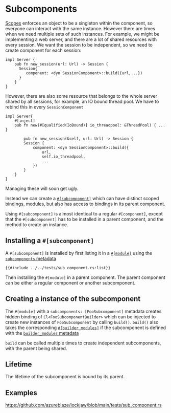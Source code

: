# Subcomponents

[Scopes](scoped.md) enforces an object to be a singleton within the component, so everyone can
interact with the same instance. However there are times when we need multiple sets of such
instances. For example, we might be implementing a web server, and there are a lot of shared
resources with every session. We want the session to be independent, so we need to create component
for each session:

```rust,no_run,noplayground
impl Server {
    pub fn new_session(url: Url) -> Session {
      Session{
         component: <dyn SessionComponent>::build({url,...})
      }
    }
}
```

However, there are also some resource that belongs to the whole server shared by all sessions, for
example, an IO bound thread pool. We have to rebind this in every `SessionComponent`

```rust,no_run,noplayground
impl Server{
    #[inject]
    pub fn new(#[qualified(IoBound)] io_threadpool: &ThreadPool) { ... }
    
        pub fn new_session(&self, url: Url) -> Session {
        Session {
            component: <dyn SessionComponent>::build({
                url,
                self.io_threadpool,
                ...
            })
        }
    }
}
```

Managing these will soon get ugly.

Instead we can create
a [`#[subcomponent]`](https://docs.rs/lockjaw/latest/lockjaw/attr.subcomponent.html) which can have
distinct scoped bindings, modules, but also has access to bindings in its parent component.

Using `#[subcomponent]` is almost identical to a regular `#[component]`, except that the
`#[subcomponent]` has to be installed in a parent component, and the method to create an instance.

## Installing a `#[subcomponent]`

A `#[subcomponent]` is installed by first listing it in
a [`#[module]`](https://docs.rs/lockjaw/latest/lockjaw/attr.module.html#) using
the [`subcomponents` metadata](https://docs.rs/lockjaw/latest/lockjaw/attr.module.html#subcomponents)

```rust,no_run,noplayground
{{#include ../../tests/sub_component.rs:list}}
```

Then installing the `#[module]` in a parent component. The parent component can be either a regular
component or another subcomponent.

## Creating a instance of the subcomponent

The `#[module]` with a `subcomponents: [FooSubcomponent]` metadata creates hidden binding
of `Cl<FooSubcomponentBuilder>` which can be injected to create new instances of `FooSubcomponent`
by calling `build()`. `build()` also takes the
corresponding [`#[builder_modules]`](https://docs.rs/lockjaw/latest/lockjaw/attr.builder_modules.html)
if the subcomponent is defined with
the [`builder_modules` metadata](https://docs.rs/lockjaw/latest/lockjaw/attr.component.html#builder_modules)

`build` can be called multiple times to create independent subcomponents, with the parent being
shared.

## Lifetime

The lifetime of the subcomponent is bound by its parent.

## Examples

https://github.com/azureblaze/lockjaw/blob/main/tests/sub_component.rs